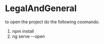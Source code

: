# LegalAndGeneral
to open the project do the following coomands:

1. npm install
2. ng serve --open
